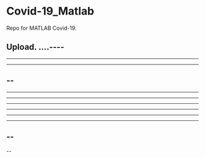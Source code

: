 # Covid-19_Matlab

Repo for MATLAB Covid-19.

Upload.
....----
----
----------
----------
--
----
--------
-----
---
----------
----
----
--
--
--
